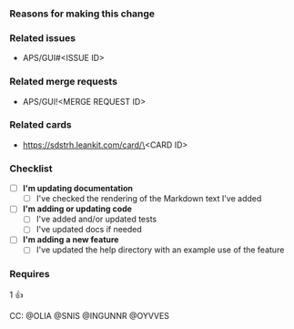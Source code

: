 ### Reasons for making this change

<!--
Please describe them here
-->

### Related issues

<!--
Add link(s) to any related Gitlab issue(s)
-->

* APS/GUI#\<ISSUE ID\>


### Related merge requests

<!--
Add link(s) to any related merge requests
-->

* APS/GUI!\<MERGE REQUEST ID\>


### Related cards

<!--
Add link(s) to any LeanKit cards that are of relevance
-->

* https://sdstrh.leankit.com/card/\<CARD ID\>


### Checklist

<!--
Check those applicable, and remove those that are not.
-->

* [ ] **I'm updating documentation**
  - [ ] I've checked the rendering of the Markdown text I've added
* [ ] **I'm adding or updating code**
  - [ ] I've added and/or updated tests
  - [ ] I've updated docs if needed
* [ ] **I'm adding a new feature**
  - [ ] I've updated the help directory with an example use of the feature

### Requires

1 :+1:

CC: @OLIA @SNIS @INGUNNR @OYVVES
